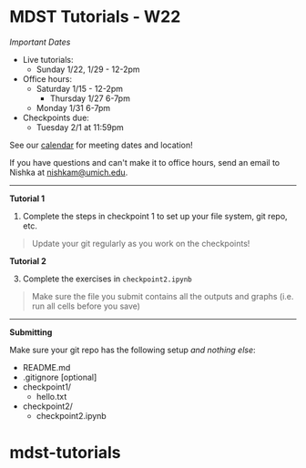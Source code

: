
# MDST Tutorials - W22

_Important Dates_

- Live tutorials:
	- Sunday 1/22, 1/29 - 12-2pm
- Office hours:
	- Saturday 1/15 - 12-2pm
        - Thursday 1/27 6-7pm
	- Monday 1/31 6-7pm
- Checkpoints due:
	- Tuesday 2/1 at 11:59pm

See our [calendar](https://www.mdst.club/agenda) for meeting dates and location!

If you have questions and can't make it to office hours, send an email to Nishka at <nishkam@umich.edu>. 

---
**Tutorial 1**

1. Complete the steps in checkpoint 1 to set up your file system, git repo, etc.
> Update your git regularly as you work on the checkpoints!

**Tutorial 2**

3. Complete the exercises in `checkpoint2.ipynb`
> Make sure the file you submit contains all the outputs and graphs (i.e. run all cells before you save)
---

**Submitting**

Make sure your git repo has the following setup _and nothing else_:

- README.md
- .gitignore [optional]
- checkpoint1/
	- hello.txt
- checkpoint2/
	- checkpoint2.ipynb

# mdst-tutorials
